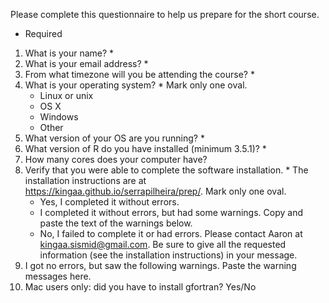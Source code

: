 Please complete this questionnaire to help us prepare for the short course.
* Required

1. What is your name? *
1. What is your email address? *
1. From what timezone will you be attending the course? *
1. What is your operating system? *
   Mark only one oval.
	- Linux or unix
	- OS X
    - Windows
    - Other 
1. What version of your OS are you running? *
1. What version of R do you have installed (minimum 3.5.1)? *
1. How many cores does your computer have?
1. Verify that you were able to complete the software installation. *
   The installation instructions are at https://kingaa.github.io/serrapilheira/prep/.
   Mark only one oval.
	- Yes, I completed it without errors.
	- I completed it without errors, but had some warnings. Copy and paste the text of the warnings below.
	- No, I failed to complete it or had errors. Please contact Aaron at kingaa.sismid@gmail.com. Be sure to give all the requested information (see the installation instructions) in your message. 
1. I got no errors, but saw the following warnings.
   Paste the warning messages here.
1. Mac users only: did you have to install gfortran?
   Yes/No
